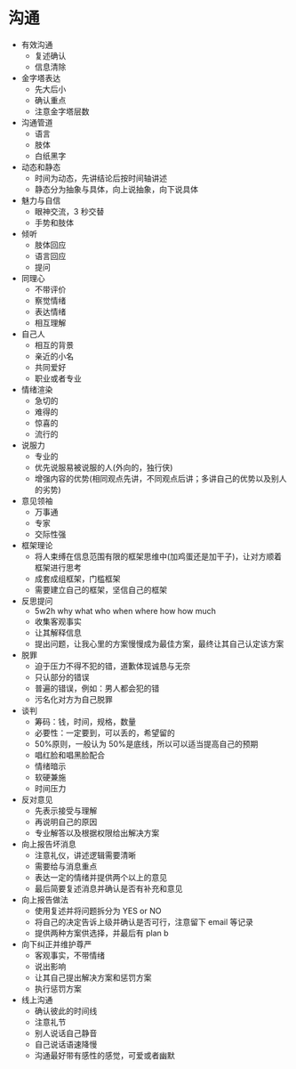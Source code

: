 # 沟通

- 有效沟通
  - 复述确认
  - 信息清除
- 金字塔表达
  - 先大后小
  - 确认重点
  - 注意金字塔层数
- 沟通管道
  - 语言
  - 肢体
  - 白纸黑字
- 动态和静态
  - 时间为动态，先讲结论后按时间轴讲述
  - 静态分为抽象与具体，向上说抽象，向下说具体
- 魅力与自信
  - 眼神交流，3 秒交替
  - 手势和肢体
- 倾听
  - 肢体回应
  - 语言回应
  - 提问
- 同理心
  - 不带评价
  - 察觉情绪
  - 表达情绪
  - 相互理解
- 自己人
  - 相互的背景
  - 亲近的小名
  - 共同爱好
  - 职业或者专业
- 情绪渲染
  - 急切的
  - 难得的
  - 惊喜的
  - 流行的
- 说服力
  - 专业的
  - 优先说服易被说服的人(外向的，独行侠)
  - 增强内容的优势(相同观点先讲，不同观点后讲；多讲自己的优势以及别人的劣势)
- 意见领袖
  - 万事通
  - 专家
  - 交际性强
- 框架理论
  - 将人束缚在信息范围有限的框架思维中(加鸡蛋还是加干子)，让对方顺着框架进行思考
  - 成套成组框架，门槛框架
  - 需要建立自己的框架，坚信自己的框架
- 反思提问
  - 5w2h why what who when where how how much
  - 收集客观事实
  - 让其解释信息
  - 提出问题，让我心里的方案慢慢成为最佳方案，最终让其自己认定该方案
- 脱罪
  - 迫于压力不得不犯的错，道歉体现诚恳与无奈
  - 只认部分的错误
  - 普遍的错误，例如：男人都会犯的错
  - 污名化对方为自己脱罪
- 谈判
  - 筹码：钱，时间，规格，数量
  - 必要性：一定要到，可以丢的，希望留的
  - 50%原则，一般认为 50%是底线，所以可以适当提高自己的预期
  - 唱红脸和唱黑脸配合
  - 情绪暗示
  - 软硬兼施
  - 时间压力
- 反对意见
  - 先表示接受与理解
  - 再说明自己的原因
  - 专业解答以及根据权限给出解决方案
- 向上报告坏消息
  - 注意礼仪，讲述逻辑需要清晰
  - 需要给与消息重点
  - 表达一定的情绪并提供两个以上的意见
  - 最后简要复述消息并确认是否有补充和意见
- 向上报告做法
  - 使用复述并将问题拆分为 YES or NO
  - 将自己的决定告诉上级并确认是否可行，注意留下 email 等记录
  - 提供两种方案供选择，并最后有 plan b
- 向下纠正并维护尊严
  - 客观事实，不带情绪
  - 说出影响
  - 让其自己提出解决方案和惩罚方案
  - 执行惩罚方案
- 线上沟通
  - 确认彼此的时间线
  - 注意礼节
  - 别人说话自己静音
  - 自己说话语速降慢
  - 沟通最好带有感性的感觉，可爱或者幽默
